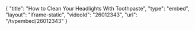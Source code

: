 {
    "title": "How to Clean Your Headlights With Toothpaste",
    "type": "embed",
    "layout": "iframe-static",
    "videoId": "26012343",
    "url": "\/tvpembed\/26012343"
}